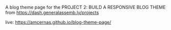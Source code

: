 A blog theme page for the PROJECT 2: BUILD A RESPONSIVE BLOG THEME from https://dash.generalassemb.ly/projects

live: https://amcernas.github.io/blog-theme-page/
